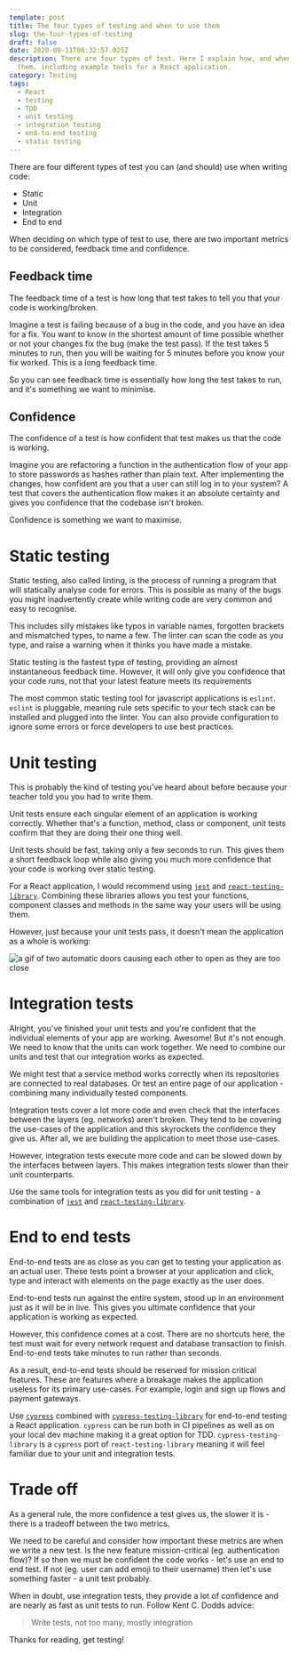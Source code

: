 ```yaml
---
template: post
title: The four types of testing and when to use them
slug: the-four-types-of-testing
draft: false
date: 2020-09-11T06:32:57.025Z
description: There are four types of test. Here I explain how, and when, to use
  them, including example tools for a React application.
category: Testing
tags:
  - React
  - testing
  - TDD
  - unit testing
  - integration testing
  - end-to-end testing
  - static testing
---
```

There are four different types of test you can (and should) use when writing code:

* Static
* Unit
* Integration
* End to end

When deciding on which type of test to use, there are two important metrics to be considered, feedback time and confidence.

## Feedback time

The feedback time of a test is how long that test takes to tell you that your code is working/broken. 

Imagine a test is failing because of a bug in the code, and you have an idea for a fix. You want to know in the shortest amount of time possible whether or not your changes fix the bug (make the test pass). If the test takes 5 minutes to run, then you will be waiting for 5 minutes before you know your fix worked. This is a long feedback time.

So you can see feedback time is essentially how long the test takes to run, and it's something we want to minimise.

## Confidence

The confidence of a test is how confident that test makes us that the code is working.

Imagine you are refactoring a function in the authentication flow of your app to store passwords as hashes rather than plain text. After implementing the changes, how confident are you that a user can still log in to your system? A test that covers the authentication flow makes it an absolute certainty and gives you confidence that the codebase isn't broken.

Confidence is something we want to maximise.

# Static testing

Static testing, also called linting, is the process of running a program that will statically analyse code for errors. This is possible as many of the bugs you might inadvertently create while writing code are very common and easy to recognise. 

This includes silly mistakes like typos in variable names, forgotten brackets and mismatched types, to name a few. The linter can scan the code as you type, and raise a warning when it thinks you have made a mistake.

Static testing is the fastest type of testing, providing an almost instantaneous feedback time. However, it will only give you confidence that your code runs, not that your latest feature meets its requirements

The most common static testing tool for javascript applications is `eslint`. `eslint` is pluggable, meaning rule sets specific to your tech stack can be installed and plugged into the linter. You can also provide configuration to ignore some errors or force developers to use best practices.

# Unit testing

This is probably the kind of testing you've heard about before because your teacher told you you had to write them.

Unit tests ensure each singular element of an application is working correctly. Whether that's a function, method, class or component, unit tests confirm that they are doing their one thing well.

Unit tests should be fast, taking only a few seconds to run. This gives them a short feedback loop while also giving you much more confidence that your code is working over static testing.

For a React application, I would recommend using [`jest`](https://jestjs.io/) and [`react-testing-library`](https://testing-library.com/docs/react-testing-library/intro). Combining these libraries allows you test your functions, component classes and methods in the same way your users will be using them.

However, just because your unit tests pass, it doesn't mean the application as a whole is working:

![a gif of two automatic doors causing each other to open as they are too close](/media/unit-test-no-integration.gif "Unit tests done! That's enough testing!")

# Integration tests

Alright, you've finished your unit tests and you're confident that the individual elements of your app are working. Awesome! But it's not enough. We need to know that the units can work together. We need to combine our units and test that our integration works as expected.

We might test that a service method works correctly when its repositories are connected to real databases. Or test an entire page of our application - combining many individually tested components.

Integration tests cover a lot more code and even check that the interfaces between the layers (eg. networks) aren't broken. They tend to be covering the use-cases of the application and this skyrockets the confidence they give us. After all, we are building the application to meet those use-cases.

However, integration tests execute more code and can be slowed down by the interfaces between layers. This makes integration tests slower than their unit counterparts.

Use the same tools for integration tests as you did for unit testing - a combination of [`jest`](https://jestjs.io/) and [`react-testing-library`](https://testing-library.com/docs/react-testing-library/intro).

# End to end tests

End-to-end tests are as close as you can get to testing your application as an actual user. These tests point a browser at your application and click, type and interact with elements on the page exactly as the user does. 

End-to-end tests run against the entire system, stood up in an environment just as it will be in live. This gives you ultimate confidence that your application is working as expected.

However, this confidence comes at a cost. There are no shortcuts here, the test must wait for every network request and database transaction to finish. End-to-end tests take minutes to run rather than seconds.

As a result, end-to-end tests should be reserved for mission critical features. These are features where a breakage makes the application useless for its primary use-cases. For example, login and sign up flows and payment gateways.

Use [`cypress`](https://cypress.io) combined with [`cypress-testing-library`](https://testing-library.com/docs/cypress-testing-library/intro) for end-to-end testing a React application. `cypress` can be run both in CI pipelines as well as on your local dev machine making it a great option for TDD. `cypress-testing-library` is a `cypress` port of `react-testing-library` meaning it will feel familiar due to your unit and integration tests.

# Trade off

As a general rule, the more confidence a test gives us, the slower it is - there is a tradeoff between the two metrics. 

We need to be careful and consider how important these metrics are when we write a new test. Is the new feature mission-critical (eg. authentication flow)? If so then we must be confident the code works - let's use an end to end test. If not (eg. user can add emoji to their username) then let's use something faster - a unit test probably.

When in doubt, use integration tests, they provide a lot of confidence and are nearly as fast as unit tests to run. Follow Kent C. Dodds advice:
> Write tests, not too many, mostly integration

Thanks for reading, get testing!